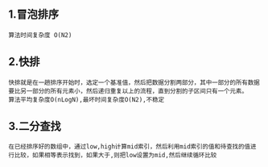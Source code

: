 ## 1.冒泡排序
	算法时间复杂度 O(N2)

## 2.快排
	快排就是在一趟排序开始时，选定一个基准值，然后把数据分割两部分，其中一部分的所有数据要比另一部分的所有元素小，然后递归重复以上的流程，直到分割的子区间只有一个元素。
	算法平均复杂度O(nLogN),最坏时间复杂度O(N2),不稳定

## 3.二分查找
	在已经排序好的数组中，通过low,high计算mid索引，然后利用mid索引的值和待查找的值进行比较，如果相等表示找到，如果大于,则把low设置为mid,然后继续循环比较
